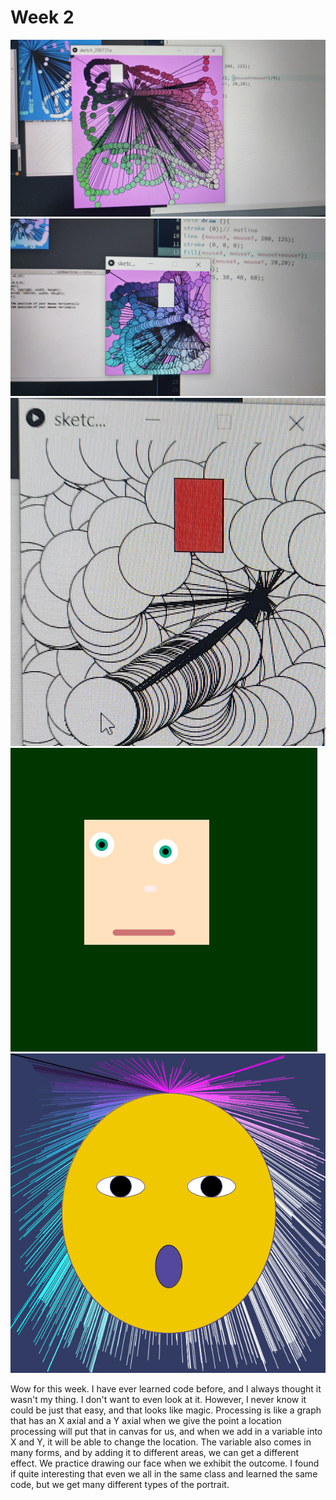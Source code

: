 # Week 2

![image](https://github.com/ShidiX-1/Slave-to-the-Algorithm-A1/blob/master/week%202/week%202%20(1).jpg)
![image](https://github.com/ShidiX-1/Slave-to-the-Algorithm-A1/blob/master/week%202/week%202%20(2).jpg)
![image](https://github.com/ShidiX-1/Slave-to-the-Algorithm-A1/blob/master/week%202/week%202-1.jpg)
![image](https://github.com/ShidiX-1/Slave-to-the-Algorithm-A1/blob/master/week%202/WeChat%20Screenshot_20200924200752.png)
![image](https://github.com/ShidiX-1/Slave-to-the-Algorithm-A1/blob/master/week%202/a64ef42b28fd341ef5d70125879f5d8.png)

Wow for this week. I have ever learned code before, and I always thought it wasn't my thing. I don't want to even look at it. However, I never know it could be just that easy, and that looks like magic. 
Processing is like a graph that has an X axial and a Y axial when we give the point a location processing will put that in canvas for us, and when we add in a variable into X and Y, it will be able to change the location. The variable also comes in many forms, and by adding it to different areas, we can get a different effect. We practice drawing our face when we exhibit the outcome. I found if quite interesting that even we all in the same class and learned the same code, but we get many different types of the portrait.
